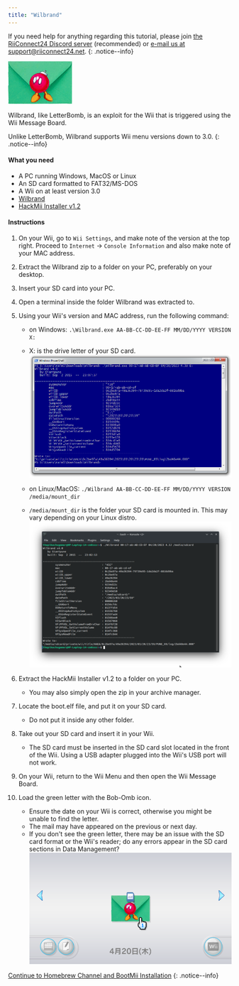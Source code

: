 ```yaml
---
title: "Wilbrand"
---
```


If you need help for anything regarding this tutorial, please join [the RiiConnect24 Discord server](https://discord.gg/rc24) (recommended) or [e-mail us at support@riiconnect24.net](mailto:support@riiconnect24.net).
{: .notice--info}

![Wilbrand](/images/wilbrand/icon.png)

Wilbrand, like LetterBomb, is an exploit for the Wii that is triggered using the Wii Message Board.

Unlike LetterBomb, Wilbrand supports Wii menu versions down to 3.0.
{: .notice--info}

#### What you need
- A PC running Windows, MacOS or Linux
- An SD card formatted to FAT32/MS-DOS
- A Wii on at least version 3.0
- [Wilbrand](https://static.wiidatabase.de/Wilbrand.zip)
- [HackMii Installer v1.2](https://bootmii.org/get.php?file=hackmii_installer_v1.2.zip&key=02677fdfb516eddd65852add0e0c48c47bcf0865)
#### Instructions


1. On your Wii, go to `Wii Settings`, and make note of the version at the top right. Proceed to `Internet` -> `Console Information` and also make note of your MAC address.
1. Extract the Wilbrand zip to a folder on your PC, preferably on your desktop.
1. Insert your SD card into your PC.
1. Open a terminal inside the folder Wilbrand was extracted to.
1. Using your Wii's version and MAC address, run the following command:
	- on Windows:
	`.\Wilbrand.exe AA-BB-CC-DD-EE-FF MM/DD/YYYY VERSION X:`
	- X: is the drive letter of your SD card.
![running Wilbrand on Windows](/images/wilbrand/windows.png)

	- on Linux/MacOS:
	`./Wilbrand AA-BB-CC-DD-EE-FF MM/DD/YYYY VERSION /media/mount_dir`
	- `/media/mount_dir` is the folder your SD card is mounted in. This may vary depending on your Linux distro.
![running Wilbrand on Linux](/images/wilbrand/linux.png)

1. Extract the HackMii Installer v1.2 to a folder on your PC.
	- You may also simply open the zip in your archive manager.
1. Locate the boot.elf file, and put it on your SD card.
	- Do not put it inside any other folder.
1. Take out your SD card and insert it in your Wii.
   - The SD card must be inserted in the SD card slot located in the front of the Wii. Using a USB adapter plugged into the Wii's USB port will not work.
1. On your Wii, return to the Wii Menu and then open the Wii Message Board.
1. Load the green letter with the Bob-Omb icon.
   - Ensure the date on your Wii is correct, otherwise you might be unable to find the letter.
   - The mail may have appeared on the previous or next day.
   - If you don't see the green letter, there may be an issue with the SD card format or the Wii's reader; do any errors appear in the SD card sections in Data Management?
![Wilbrand in it's natural habitat](/images/wilbrand/msgboard.png)

[Continue to Homebrew Channel and BootMii Installation](hbc)
{: .notice--info}
